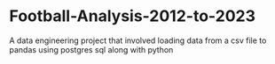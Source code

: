 # Football-Analysis-2012-to-2023

A data engineering project that involved loading data from a csv file to pandas using postgres sql along with python
